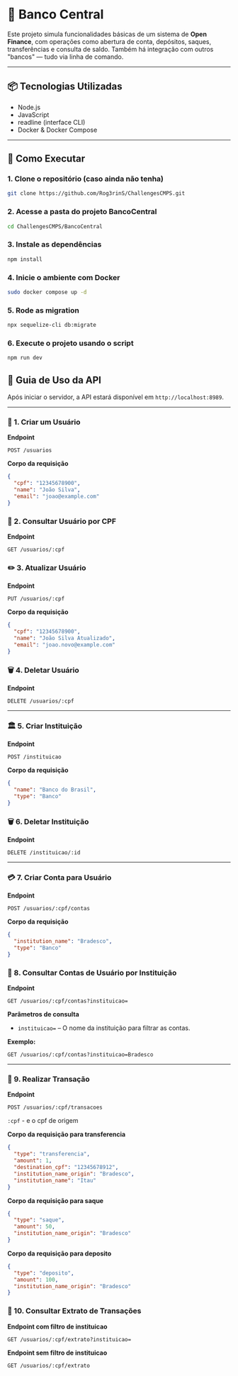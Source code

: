 # 🏦 Banco Central

Este projeto simula funcionalidades básicas de um sistema de **Open Finance**, com operações como abertura de conta, depósitos, saques, transferências e consulta de saldo. Também há integração com outros "bancos" — tudo via linha de comando.

---

## 📦 Tecnologias Utilizadas

- Node.js
- JavaScript
- readline (interface CLI)
- Docker & Docker Compose

---


## 🚀 Como Executar

### 1. Clone o repositório (caso ainda não tenha)

```bash
git clone https://github.com/Rog3rinS/ChallengesCMPS.git
```

### 2. Acesse a pasta do projeto BancoCentral

```bash
cd ChallengesCMPS/BancoCentral
```

### 3. Instale as dependências

```bash
npm install
```

### 4. Inicie o ambiente com Docker

```bash
sudo docker compose up -d
```

### 5. Rode as migration

```bash
npx sequelize-cli db:migrate
```

### 6. Execute o projeto usando o script

```bash
npm run dev
```

## 📘 Guia de Uso da API

Após iniciar o servidor, a API estará disponível em `http://localhost:8989`.

---

### 🔐 1. Criar um Usuário

**Endpoint**

`POST /usuarios`

**Corpo da requisição**

```json
{
  "cpf": "12345678900",
  "name": "João Silva",
  "email": "joao@example.com"
}
```

### 🔎 2. Consultar Usuário por CPF

**Endpoint**

`GET /usuarios/:cpf`

### ✏️ 3. Atualizar Usuário

**Endpoint**

`PUT /usuarios/:cpf`

**Corpo da requisição**

```json
{
  "cpf": "12345678900",
  "name": "João Silva Atualizado",
  "email": "joao.novo@example.com"
}
```

### 🗑️ 4. Deletar Usuário

**Endpoint**

`DELETE /usuarios/:cpf`

---

### 🏛️ 5. Criar Instituição

**Endpoint**

`POST /instituicao`

**Corpo da requisição**

```json
{
  "name": "Banco do Brasil",
  "type": "Banco"
}
```

### 🗑️ 6. Deletar Instituição

**Endpoint**

`DELETE /instituicao/:id`

---

### 💳 7. Criar Conta para Usuário

**Endpoint**

`POST /usuarios/:cpf/contas`

**Corpo da requisição**

```json
{
  "institution_name": "Bradesco",
  "type": "Banco"
}
```

### 🔎 8. Consultar Contas de Usuário por Instituição

**Endpoint**

`GET /usuarios/:cpf/contas?instituicao=`

**Parâmetros de consulta**

- `instituicao=` – O nome da instituição para filtrar as contas.

**Exemplo:**

`GET /usuarios/:cpf/contas?instituicao=Bradesco`

---

### 💸 9. Realizar Transação

**Endpoint**

`POST /usuarios/:cpf/transacoes`

`:cpf` - e o cpf de origem

**Corpo da requisição para transferencia**

```json
{
  "type": "transferencia",
  "amount": 1,
  "destination_cpf": "12345678912",
  "institution_name_origin": "Bradesco",
  "institution_name": "Itau"
}
```
**Corpo da requisição para saque**

```json
{
  "type": "saque",
  "amount": 50,
  "institution_name_origin": "Bradesco"
}
```

**Corpo da requisição para deposito**

```json
{
  "type": "deposito",
  "amount": 100,
  "institution_name_origin": "Bradesco"
}
```

### 📄 10. Consultar Extrato de Transações

**Endpoint com filtro de instituicao**

`GET /usuarios/:cpf/extrato?instituicao=` 

**Endpoint sem filtro de instituicao**

`GET /usuarios/:cpf/extrato` 
